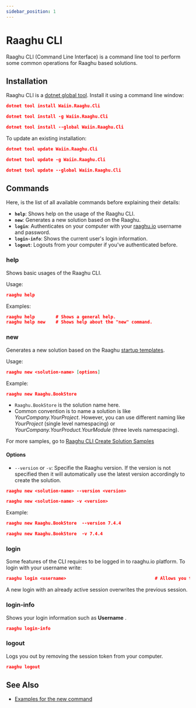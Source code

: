 ```yaml
---
sidebar_position: 1
---
```


# Raaghu CLI

Raaghu CLI (Command Line Interface) is a command line tool to perform some common operations for Raaghu based solutions.

## Installation

Raaghu CLI is a [dotnet global tool](https://www.nuget.org/packages/Waiin.Raaghu.Cli). Install it using a command line window:

````json
dotnet tool install Waiin.Raaghu.Cli
````
````json
dotnet tool install -g Waiin.Raaghu.Cli
````
````json
dotnet tool install --global Waiin.Raaghu.Cli
````

To update an existing installation:
````json
dotnet tool update Waiin.Raaghu.Cli
````
````json
dotnet tool update -g Waiin.Raaghu.Cli
````
````json
dotnet tool update --global Waiin.Raaghu.Cli
````
## Commands

Here, is the list of all available commands before explaining their details:

* **`help`**: Shows help on the usage of the Raaghu CLI.
* **`new`**: Generates a new solution based on the Raaghu.
* **`login`**: Authenticates on your computer with your [raaghu.io](https://raaghu.io/) username and password.
* **`login-info`**: Shows the current user's login information.
* **`logout`**: Logouts from your computer if you've authenticated before.

### help

Shows basic usages of the Raaghu CLI.

Usage:

````json
raaghu help 
````

Examples:

````json
raaghu help        # Shows a general help.
raaghu help new    # Shows help about the "new" command.
````

### new

Generates a new solution based on the Raaghu [startup templates](Startup-Templates/Index.md).

Usage:

````json
raaghu new <solution-name> [options]
````

Example:

````json
raaghu new Raaghu.BookStore
````

* `Raaghu.BookStore` is the solution name here.
* Common convention is to name a solution is like *YourCompany.YourProject*. However, you can use different naming like *YourProject* (single level namespacing) or *YourCompany.YourProduct.YourModule* (three levels namespacing).

For more samples, go to [Raaghu CLI Create Solution Samples](CLI-New-Command-Samples.md)

#### Options
* `--version` or `-v`: Specifie the Raaghu version. If the version is not specified then it will automatically use the latest version accordingly to create the solution.

````json
raaghu new <solution-name> --version <version>
````
````json
raaghu new <solution-name> -v <version>
````

Example:

````json
raaghu new Raaghu.BookStore  --version 7.4.4
````

````json
raaghu new Raaghu.BookStore  -v 7.4.4
````

### login

Some features of the CLI requires to be logged in to raaghu.io platform. To login with your username write:

```json
raaghu login <username>                                  # Allows you to enter your password hidden
```

A new login with an already active session overwrites the previous session.

### login-info

Shows your login information such as **Username** .
```json
raaghu login-info
```

### logout

Logs you out by removing the session token from your computer.

```json
raaghu logout
```



## See Also

* [Examples for the new command](CLI-New-Command-Samples.md)